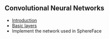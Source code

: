 ## Convolutional Neural Networks

- [Introduction](./intro.md)
- [Basic layers](./basic_layers.ipynb)
- Implement the network used in SphereFace

